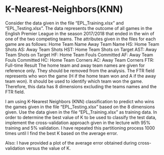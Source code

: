 # K-Nearest-Neighbors(KNN)

Consider the data given in the file “EPL_Training.xlsx” and “EPL_Testing.xlsx”. The data represents the
outcome of all games in the English Premier League in the season 2017/2018 that ended in the win of one
of the two competing teams. The attributes given in the files for each game are as follows:
Home Team Name
Away Team Name
HS: Home Team Shots
AS: Away Team Shots
HST: Home Team Shots on Target
AST: Away Team Shots on Target
HF: Home Team Fouls Committed
AF: Away Team Fouls Committed
HC: Home Team Corners
AC: Away Team Corners
FTR: Full-time Result
The home team and away team names are given for reference only. They should be removed from the
analysis. The FTR field represents who won the game (H if the home team won and A if the away team
won). It should be used to identify which team won the game. Therefore, this data has 8 dimensions
excluding the teams names and the FTR field.

I am using K-Nearest Neighbors (KNN) classification to predict who wins the games given in
the file “EPL_Testing.xlsx” based on the 8 dimensions given. Use the data given in the file
“EPL_Training.xlsx” as training data. In order to determine the best value of K to be used to classify the test
data, implement the cross-validation approach given in the lecture with 95% training and 5% validation.
I have repeated this partitioning process 1000 times until I find the best K based on the average error.

Also: I have provided a plot of the average error obtained during cross-validation versus the value of K.
